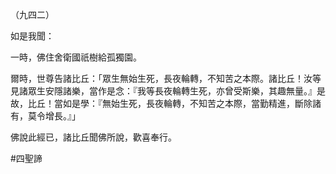 （九四二）

如是我聞：

一時，佛住舍衛國祇樹給孤獨園。

爾時，世尊告諸比丘：「眾生無始生死，長夜輪轉，不知苦之本際。諸比丘！汝等見諸眾生安隱諸樂，當作是念：『我等長夜輪轉生死，亦曾受斯樂，其趣無量。』是故，比丘！當如是學：『無始生死，長夜輪轉，不知苦之本際，當勤精進，斷除諸有，莫令增長。』」

佛說此經已，諸比丘聞佛所說，歡喜奉行。



#四聖諦

